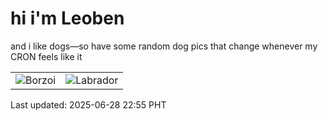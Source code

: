 # hi i'm Leoben

and i like dogs—so have some random dog pics that change whenever my CRON feels like it

|  |  |
|--------|----------|
| ![Borzoi](https://random-dog-vercel.vercel.app/api/random-borzoi?v=1751122510) | ![Labrador](https://random-dog-vercel.vercel.app/api/random-labrador?v=1751122510) |

Last updated: 2025-06-28 22:55 PHT
